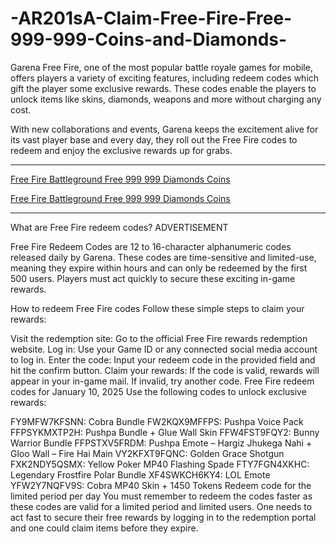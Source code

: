 # -AR201sA-Claim-Free-Fire-Free-999-999-Coins-and-Diamonds-
Garena Free Fire, one of the most popular battle royale games for mobile, offers players a variety of exciting features, including redeem codes which gift the player some exclusive rewards. These codes enable the players to unlock items like skins, diamonds, weapons and more without charging any cost.


With new collaborations and events, Garena keeps the excitement alive for its vast player base and every day, they roll out the Free Fire codes to redeem and enjoy the exclusive rewards up for grabs.


**************************************

[Free Fire Battleground Free 999 999 Diamonds Coins](https://offersfrog.com/free-fire)

[Free Fire Battleground Free 999 999 Diamonds Coins](https://offersfrog.com/free-fire)

**************************************


What are Free Fire redeem codes?
ADVERTISEMENT

Free Fire Redeem Codes are 12 to 16-character alphanumeric codes released daily by Garena. These codes are time-sensitive and limited-use, meaning they expire within hours and can only be redeemed by the first 500 users. Players must act quickly to secure these exciting in-game rewards.

How to redeem Free Fire codes
Follow these simple steps to claim your rewards:

Visit the redemption site: Go to the official Free Fire rewards redemption website.
Log in: Use your Game ID or any connected social media account to log in.
Enter the code: Input your redeem code in the provided field and hit the confirm button.
Claim your rewards: If the code is valid, rewards will appear in your in-game mail. If invalid, try another code.
Free Fire redeem codes for January 10, 2025
Use the following codes to unlock exclusive rewards:

FY9MFW7KFSNN: Cobra Bundle
FW2KQX9MFFPS: Pushpa Voice Pack
FFPSYKMXTP2H: Pushpa Bundle + Glue Wall Skin
FFW4FST9FQY2: Bunny Warrior Bundle
FFPSTXV5FRDM: Pushpa Emote – Hargiz Jhukega Nahi + Gloo Wall – Fire Hai Main
VY2KFXT9FQNC: Golden Grace Shotgun
FXK2NDY5QSMX: Yellow Poker MP40 Flashing Spade
FTY7FGN4XKHC: Legendary Frostfire Polar Bundle
XF4SWKCH6KY4: LOL Emote
YFW2Y7NQFV9S: Cobra MP40 Skin + 1450 Tokens
Redeem code for the limited period per day
You must remember to redeem the codes faster as these codes are valid for a limited period and limited users. One needs to act fast to secure their free rewards by logging in to the redemption portal and one could claim items before they expire.
